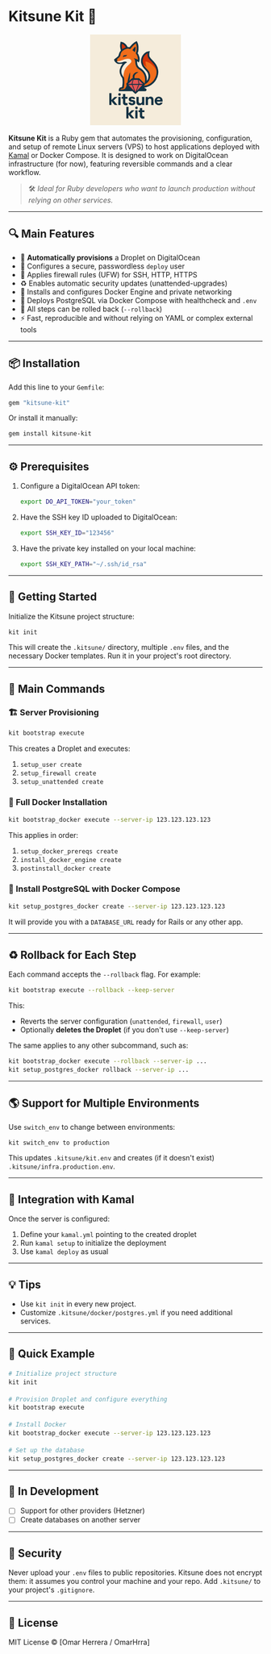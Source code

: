 # Kitsune Kit 🦊

<p align="center">
   <img src="kitsune-kit-logo.jpg" alt="Kitsune Logo" width="180"/>
</p>

**Kitsune Kit** is a Ruby gem that automates the provisioning, configuration, and setup of remote Linux servers (VPS) to host applications deployed with [Kamal](https://github.com/basecamp/kamal) or Docker Compose. It is designed to work on DigitalOcean infrastructure (for now), featuring reversible commands and a clear workflow.

> 🛠️ *Ideal for Ruby developers who want to launch production without relying on other services.*

---

## 🔍 Main Features

- 🧪 **Automatically provisions** a Droplet on DigitalOcean
- 👤 Configures a secure, passwordless `deploy` user
- 🔐 Applies firewall rules (UFW) for SSH, HTTP, HTTPS
- ♻️ Enables automatic security updates (unattended-upgrades)
- 🐳 Installs and configures Docker Engine and private networking
- 🐘 Deploys PostgreSQL via Docker Compose with healthcheck and `.env`
- 🔄 All steps can be rolled back (`--rollback`)
- ⚡ Fast, reproducible and without relying on YAML or complex external tools

---

## 📦 Installation

Add this line to your `Gemfile`:

```ruby
gem "kitsune-kit"
```

Or install it manually:

```bash
gem install kitsune-kit
```

---

## ⚙️ Prerequisites

1. Configure a DigitalOcean API token:
    ```bash
    export DO_API_TOKEN="your_token"
    ```

2. Have the SSH key ID uploaded to DigitalOcean:
    ```bash
    export SSH_KEY_ID="123456"
    ```

3. Have the private key installed on your local machine:
    ```bash
    export SSH_KEY_PATH="~/.ssh/id_rsa"
    ```

---

## 🚀 Getting Started

Initialize the Kitsune project structure:

```bash
kit init
```

This will create the `.kitsune/` directory, multiple `.env` files, and the necessary Docker templates. Run it in your project's root directory.

---

## 🔧 Main Commands

### 🏗️ Server Provisioning

```bash
kit bootstrap execute
```

This creates a Droplet and executes:

1. `setup_user create`
2. `setup_firewall create`
3. `setup_unattended create`

### 🐳 Full Docker Installation

```bash
kit bootstrap_docker execute --server-ip 123.123.123.123
```

This applies in order:

1. `setup_docker_prereqs create`
2. `install_docker_engine create`
3. `postinstall_docker create`

### 🐘 Install PostgreSQL with Docker Compose

```bash
kit setup_postgres_docker create --server-ip 123.123.123.123
```

It will provide you with a `DATABASE_URL` ready for Rails or any other app.

---

## ♻️ Rollback for Each Step

Each command accepts the `--rollback` flag. For example:

```bash
kit bootstrap execute --rollback --keep-server
```

This:
- Reverts the server configuration (`unattended`, `firewall`, `user`)
- Optionally **deletes the Droplet** (if you don't use `--keep-server`)

The same applies to any other subcommand, such as:

```bash
kit bootstrap_docker execute --rollback --server-ip ...
kit setup_postgres_docker rollback --server-ip ...
```

---

## 🌎 Support for Multiple Environments

Use `switch_env` to change between environments:

```bash
kit switch_env to production
```

This updates `.kitsune/kit.env` and creates (if it doesn't exist) `.kitsune/infra.production.env`.

---

## 🔗 Integration with Kamal

Once the server is configured:

1. Define your `kamal.yml` pointing to the created droplet
2. Run `kamal setup` to initialize the deployment
3. Use `kamal deploy` as usual

---

## 💡 Tips

- Use `kit init` in every new project.
- Customize `.kitsune/docker/postgres.yml` if you need additional services.

---

## 📘 Quick Example

```bash
# Initialize project structure
kit init

# Provision Droplet and configure everything
kit bootstrap execute

# Install Docker
kit bootstrap_docker execute --server-ip 123.123.123.123

# Set up the database
kit setup_postgres_docker create --server-ip 123.123.123.123
```

---

## 🧪 In Development

- [ ] Support for other providers (Hetzner)
- [ ] Create databases on another server

---

## 🔐 Security

Never upload your `.env` files to public repositories. Kitsune does not encrypt them: it assumes you control your machine and your repo. Add `.kitsune/` to your project's `.gitignore`.

---

## 📄 License

MIT License © [Omar Herrera / OmarHrra]
